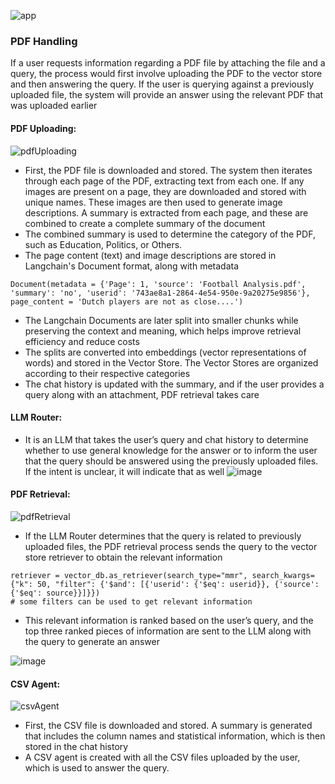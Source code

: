 ![app](https://github.com/user-attachments/assets/891b9244-76c9-4457-8f85-201d0d27840b)

### PDF Handling
If a user requests information regarding a PDF file by attaching the file and a query, the process would first involve uploading the PDF to the vector store and then answering the query. If the user is querying against a previously uploaded file, the system will provide an answer using the relevant PDF that was uploaded earlier

#### PDF Uploading:
![pdfUploading](https://github.com/user-attachments/assets/de0b72b5-001e-4317-a276-a41fd117959f)
* First, the PDF file is downloaded and stored. The system then iterates through each page of the PDF, extracting text from each one. If any images are present on a page, they are downloaded and stored with unique names. These images are then used to generate image descriptions. A summary is extracted from each page, and these are combined to create a complete summary of the document
* The combined summary is used to determine the category of the PDF, such as Education, Politics, or Others.
* The page content (text) and image descriptions are stored in Langchain's Document format, along with metadata
```
Document(metadata = {'Page': 1, 'source': 'Football Analysis.pdf', 'summary': 'no', 'userid': '743ae8a1-2864-4e54-950e-9a20275e9856'}, page_content = 'Dutch players are not as close....')
```
* The Langchain Documents are later split into smaller chunks while preserving the context and meaning, which helps improve retrieval efficiency and reduce costs
* The splits are converted into embeddings (vector representations of words) and stored in the Vector Store. The Vector Stores are organized according to their respective categories
* The chat history is updated with the summary, and if the user provides a query along with an attachment, PDF retrieval takes care

#### LLM Router:
* It is an LLM that takes the user’s query and chat history to determine whether to use general knowledge for the answer or to inform the user that the query should be answered using the previously uploaded files. If the intent is unclear, it will indicate that as well
![image](https://github.com/user-attachments/assets/dcfaab2a-d23c-46de-a5cf-33d4bf097544)

#### PDF Retrieval:
![pdfRetrieval](https://github.com/user-attachments/assets/5101200e-c264-4876-9ff0-5280b32d7dc2)
* If the LLM Router determines that the query is related to previously uploaded files, the PDF retrieval process sends the query to the vector store retriever to obtain the relevant information
 ```
retriever = vector_db.as_retriever(search_type="mmr", search_kwargs={"k": 50, "filter": {'$and': [{'userid': {'$eq': userid}}, {'source': {'$eq': source}}]}})
# some filters can be used to get relevant information
````
* This relevant information is ranked based on the user’s query, and the top three ranked pieces of information are sent to the LLM along with the query to generate an answer
  
![image](https://github.com/user-attachments/assets/4811cd4f-f3f2-4987-80e6-6c36c37cf57c)

#### CSV Agent:
![csvAgent](https://github.com/user-attachments/assets/116cf42f-dbb0-48ff-b797-2ba38cef577b)

* First, the CSV file is downloaded and stored. A summary is generated that includes the column names and statistical information, which is then stored in the chat history
* A CSV agent is created with all the CSV files uploaded by the user, which is used to answer the query.




